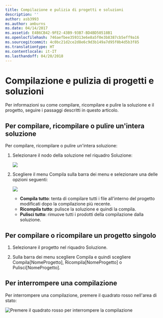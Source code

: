 ```yaml
---
title: Compilazione e pulizia di progetti e soluzioni
description: ''
author: asb3993
ms.author: amburns
ms.date: 04/14/2017
ms.assetid: E4B6CB42-9FE2-43B9-93B7-BD4BD50518B1
ms.openlocfilehash: 746aefbee359313e6e8a5f0e3b8387cb5eff9a16
ms.sourcegitcommit: 4c0bc21d2ce2d8e6c9d3b149a7d95f0b4d5b3f85
ms.translationtype: HT
ms.contentlocale: it-IT
ms.lasthandoff: 04/20/2018
---
```

# <a name="building-and-cleaning-projects-and-solutions"></a>Compilazione e pulizia di progetti e soluzioni

Per informazioni su come compilare, ricompilare e pulire la soluzione e il progetto, seguire i passaggi descritti in questo articolo.

## <a name="to-build-rebuild-or-clean-an-entire-solution"></a>Per compilare, ricompilare o pulire un'intera soluzione

Per compilare, ricompilare o pulire un'intera soluzione:

1. Selezionare il nodo della soluzione nel riquadro Soluzione:

    ![](media/compiling-and-building-image1.png)

2. Scegliere il menu Compila sulla barra dei menu e selezionare una delle opzioni seguenti:

    ![](media/compiling-and-building-image2.png)

    * **Compila tutto**: tenta di compilare tutti i file all'interno del progetto modificati dopo la compilazione più recente.
    * **Ricompila tutto**: pulisce la soluzione e quindi la compila.
    * **Pulisci tutto**: rimuove tutti i prodotti della compilazione dalla soluzione.



## <a name="to-build-or-rebuild-a-single-project"></a>Per compilare o ricompilare un progetto singolo

1. Selezionare il progetto nel riquadro Soluzione.

2. Sulla barra dei menu scegliere Compila e quindi scegliere Compila[NomeProgetto], Ricompila[NomeProgetto] o Pulisci[NomeProgetto].


## <a name="to-stop-a-build"></a>Per interrompere una compilazione

Per interrompere una compilazione, premere il quadrato rosso nell'area di stato:

 ![Premere il quadrato rosso per interrompere la compilazione](media/compiling-and-building-image3.png)